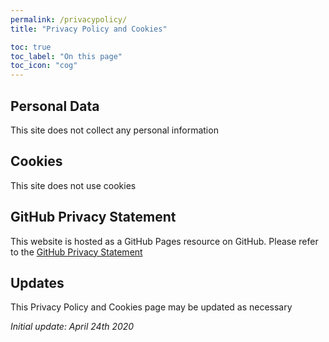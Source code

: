 ```yaml
---
permalink: /privacypolicy/
title: "Privacy Policy and Cookies"

toc: true
toc_label: "On this page"
toc_icon: "cog"
---
```


## Personal Data
This site does not collect any personal information

## Cookies
This site does not use cookies

## GitHub Privacy Statement
This website is hosted as a GitHub Pages resource on GitHub. Please refer to the <a href="https://help.github.com/en/github/site-policy/github-privacy-statement">GitHub Privacy Statement </a> 

## Updates
This Privacy Policy and Cookies page may be updated as necessary

<i>Initial update: April 24th 2020 </i>
